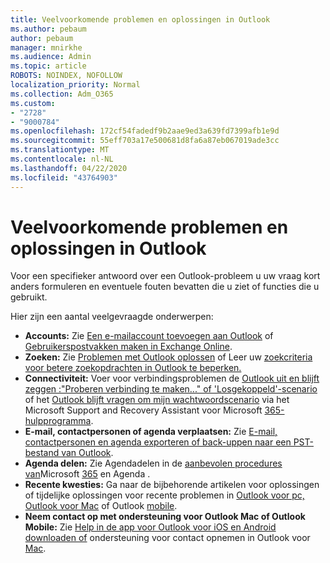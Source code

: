```yaml
---
title: Veelvoorkomende problemen en oplossingen in Outlook
ms.author: pebaum
author: pebaum
manager: mnirkhe
ms.audience: Admin
ms.topic: article
ROBOTS: NOINDEX, NOFOLLOW
localization_priority: Normal
ms.collection: Adm_O365
ms.custom:
- "2728"
- "9000784"
ms.openlocfilehash: 172cf54fadedf9b2aae9ed3a639fd7399afb1e9d
ms.sourcegitcommit: 55eff703a17e500681d8fa6a87eb067019ade3cc
ms.translationtype: MT
ms.contentlocale: nl-NL
ms.lasthandoff: 04/22/2020
ms.locfileid: "43764903"
---
```

# <a name="outlook-common-issues-and-resolutions"></a>Veelvoorkomende problemen en oplossingen in Outlook

Voor een specifieker antwoord over een Outlook-probleem u uw vraag kort anders formuleren en eventuele fouten bevatten die u ziet of functies die u gebruikt.

Hier zijn een aantal veelgevraagde onderwerpen:

- **Accounts:** Zie [Een e-mailaccount toevoegen aan Outlook](https://support.office.com/article/6e27792a-9267-4aa4-8bb6-c84ef146101b) of [Gebruikerspostvakken maken in Exchange Online](https://docs.microsoft.com/Exchange/recipients-in-exchange-online/create-user-mailboxes).
- **Zoeken:** Zie [Problemen met Outlook oplossen](https://support.office.com/article/2556b11f-f4d8-46be-b0a7-de33a3f4f066) of Leer uw [zoekcriteria voor betere zoekopdrachten in Outlook te beperken.](https://support.office.com/article/D824D1E9-A255-4C8A-8553-276FB895A8DA)
- **Connectiviteit:** Voer voor verbindingsproblemen de [Outlook uit en blijft zeggen :"Proberen verbinding te maken..." of 'Losgekoppeld'-scenario](https://aka.ms/SaRA-OutlookDisconnect) of het [Outlook blijft vragen om mijn wachtwoordscenario](https://aka.ms/SaRA-OutlookPwdPrompt) via het Microsoft Support and Recovery Assistant voor Microsoft [365-hulpprogramma](https://diagnostics.outlook.com/#/).
- **E-mail, contactpersonen of agenda verplaatsen:** Zie [E-mail, contactpersonen en agenda exporteren of back-uppen naar een PST-bestand van Outlook](https://support.office.com/article/14252b52-3075-4e9b-be4e-ff9ef1068f91).
- **Agenda delen:** Zie Agendadelen in de [aanbevolen procedures van](https://support.office.com/article/D93F72D3-2361-4E0D-8D6A-5C4939C17F39)Microsoft [365](https://support.office.com/article/b576ecc3-0945-4d75-85f1-5efafb8a37b4) en Agenda .
- **Recente kwesties:** Ga naar de bijbehorende artikelen voor oplossingen of tijdelijke oplossingen voor recente problemen in [Outlook voor pc,](https://support.office.com/article/ecf61305-f84f-4e13-bb73-95a214ac1230) [Outlook voor Mac](https://support.office.com/article/54afa5e3-db38-422a-9d94-3b55330ded8e) of Outlook [mobile](https://support.office.com/article/a264ef01-9c88-48fb-9285-7017e4f31f02).
- **Neem contact op met ondersteuning voor Outlook Mac of Outlook Mobile:** Zie [Help in de app voor Outlook voor iOS en Android downloaden of](https://support.office.com/article/218a22d1-9fa5-4889-b689-de1c63493243) ondersteuning voor contact opnemen in Outlook voor [Mac](https://support.office.com/article/d0410177-8e65-4487-93f7-206a3a3d71a8).